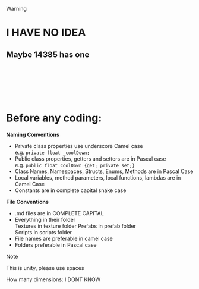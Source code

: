 > [!WARNING]
 > # I HAVE NO IDEA
## Maybe 14385 has one
<br>
<br>
<br>
<br>
<br>

# Before any coding:
**Naming Conventions**
- Private class properties use underscore Camel case\
e.g. `private float _coolDown;`
- Public class properties, getters and setters are in Pascal case\
e.g. `public float CoolDown {get; private set;}`
- Class Names, Namespaces, Structs, Enums,  Methods are in Pascal Case
- Local variables, method parameters, local functions, lambdas are in Camel Case
- Constants are in complete capital snake case

**File Conventions** 

- .md files are in COMPLETE CAPITAL
- Everything in their folder\
Textures in texture folder
Prefabs in prefab folder\
Scripts in scripts folder
- File names are preferable in camel case
- Folders preferable in Pascal case
> [!NOTE]
> This is unity, please use spaces

How many dimensions: I DONT KNOW
